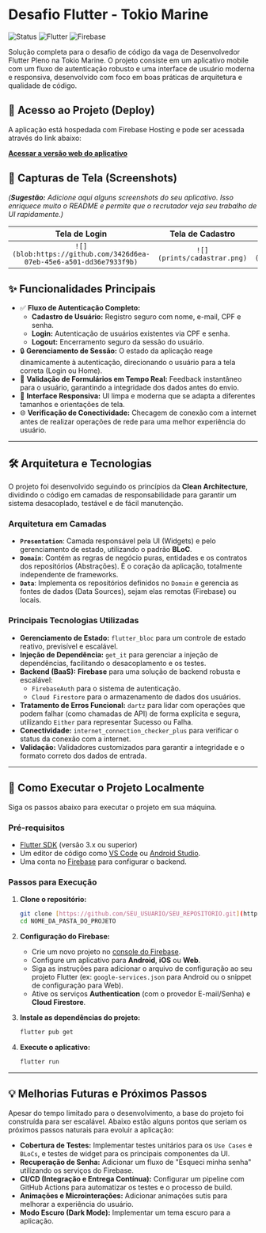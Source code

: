 # Desafio Flutter - Tokio Marine

![Status](https://img.shields.io/badge/status-concluído-green)
![Flutter](https://img.shields.io/badge/Flutter-3.x-blue?logo=flutter)
![Firebase](https://img.shields.io/badge/Firebase-SDK-orange?logo=firebase)

Solução completa para o desafio de código da vaga de Desenvolvedor Flutter Pleno na Tokio Marine. O projeto consiste em um aplicativo mobile com um fluxo de autenticação robusto e uma interface de usuário moderna e responsiva, desenvolvido com foco em boas práticas de arquitetura e qualidade de código.

## 🔗 Acesso ao Projeto (Deploy)

A aplicação está hospedada com Firebase Hosting e pode ser acessada através do link abaixo:

**[Acessar a versão web do aplicativo](https://tokio-2ab9a.web.app/)**

## 📸 Capturas de Tela (Screenshots)

*(**Sugestão:** Adicione aqui alguns screenshots do seu aplicativo. Isso enriquece muito o README e permite que o recrutador veja seu trabalho de UI rapidamente.)*

| Tela de Login | Tela de Cadastro | Página Inicial |
| :-----------: | :--------------: | :------------: |
| `![](blob:https://github.com/3426d6ea-07eb-45e6-a501-dd36e7933f9b)` | `![](prints/cadastrar.png)` | `![](prints/inicio.png)` |


## ✨ Funcionalidades Principais

-   ✅ **Fluxo de Autenticação Completo:**
    -   **Cadastro de Usuário:** Registro seguro com nome, e-mail, CPF e senha.
    -   **Login:** Autenticação de usuários existentes via CPF e senha.
    -   **Logout:** Encerramento seguro da sessão do usuário.
-   🔒 **Gerenciamento de Sessão:** O estado da aplicação reage dinamicamente à autenticação, direcionando o usuário para a tela correta (Login ou Home).
-   📝 **Validação de Formulários em Tempo Real:** Feedback instantâneo para o usuário, garantindo a integridade dos dados antes do envio.
-   📱 **Interface Responsiva:** UI limpa e moderna que se adapta a diferentes tamanhos e orientações de tela.
-   🌐 **Verificação de Conectividade:** Checagem de conexão com a internet antes de realizar operações de rede para uma melhor experiência do usuário.

---

## 🛠️ Arquitetura e Tecnologias

O projeto foi desenvolvido seguindo os princípios da **Clean Architecture**, dividindo o código em camadas de responsabilidade para garantir um sistema desacoplado, testável e de fácil manutenção.

### Arquitetura em Camadas

-   **`Presentation`**: Camada responsável pela UI (Widgets) e pelo gerenciamento de estado, utilizando o padrão **BLoC**.
-   **`Domain`**: Contém as regras de negócio puras, entidades e os contratos dos repositórios (Abstrações). É o coração da aplicação, totalmente independente de frameworks.
-   **`Data`**: Implementa os repositórios definidos no `Domain` e gerencia as fontes de dados (Data Sources), sejam elas remotas (Firebase) ou locais.

### Principais Tecnologias Utilizadas

-   **Gerenciamento de Estado:** `flutter_bloc` para um controle de estado reativo, previsível e escalável.
-   **Injeção de Dependência:** `get_it` para gerenciar a injeção de dependências, facilitando o desacoplamento e os testes.
-   **Backend (BaaS):** **Firebase** para uma solução de backend robusta e escalável:
    -   `FirebaseAuth` para o sistema de autenticação.
    -   `Cloud Firestore` para o armazenamento de dados dos usuários.
-   **Tratamento de Erros Funcional:** `dartz` para lidar com operações que podem falhar (como chamadas de API) de forma explícita e segura, utilizando `Either` para representar Sucesso ou Falha.
-   **Conectividade:** `internet_connection_checker_plus` para verificar o status da conexão com a internet.
-   **Validação:** Validadores customizados para garantir a integridade e o formato correto dos dados de entrada.

---

## 🚀 Como Executar o Projeto Localmente

Siga os passos abaixo para executar o projeto em sua máquina.

### Pré-requisitos

-   [Flutter SDK](https://flutter.dev/docs/get-started/install) (versão 3.x ou superior)
-   Um editor de código como [VS Code](https://code.visualstudio.com/) ou [Android Studio](https://developer.android.com/studio).
-   Uma conta no [Firebase](https://firebase.google.com/) para configurar o backend.

### Passos para Execução

1.  **Clone o repositório:**
    ```sh
    git clone [https://github.com/SEU_USUARIO/SEU_REPOSITORIO.git](https://github.com/SEU_USUARIO/SEU_REPOSITORIO.git)
    cd NOME_DA_PASTA_DO_PROJETO
    ```

2.  **Configuração do Firebase:**
    -   Crie um novo projeto no [console do Firebase](https://console.firebase.google.com/).
    -   Configure um aplicativo para **Android**, **iOS** ou **Web**.
    -   Siga as instruções para adicionar o arquivo de configuração ao seu projeto Flutter (ex: `google-services.json` para Android ou o snippet de configuração para Web).
    -   Ative os serviços **Authentication** (com o provedor E-mail/Senha) e **Cloud Firestore**.

3.  **Instale as dependências do projeto:**
    ```sh
    flutter pub get
    ```

4.  **Execute o aplicativo:**
    ```sh
    flutter run
    ```

---

## 💡 Melhorias Futuras e Próximos Passos

Apesar do tempo limitado para o desenvolvimento, a base do projeto foi construída para ser escalável. Abaixo estão alguns pontos que seriam os próximos passos naturais para evoluir a aplicação:

-   **Cobertura de Testes:** Implementar testes unitários para os `Use Cases` e `BLoCs`, e testes de widget para os principais componentes da UI.
-   **Recuperação de Senha:** Adicionar um fluxo de "Esqueci minha senha" utilizando os serviços do Firebase.
-   **CI/CD (Integração e Entrega Contínua):** Configurar um pipeline com GitHub Actions para automatizar os testes e o processo de build.
-   **Animações e Microinterações:** Adicionar animações sutis para melhorar a experiência do usuário.
-   **Modo Escuro (Dark Mode):** Implementar um tema escuro para a aplicação.